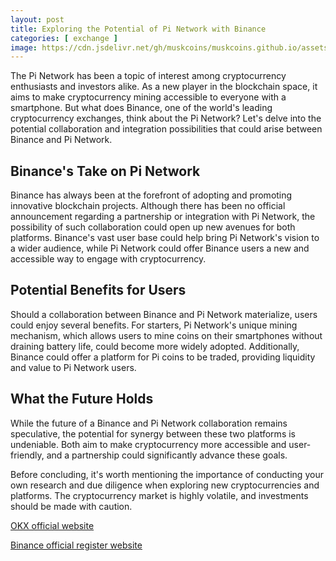 ```yaml
---
layout: post
title: Exploring the Potential of Pi Network with Binance
categories: [ exchange ]
image: https://cdn.jsdelivr.net/gh/muskcoins/muskcoins.github.io/assets/images/btc-intro.webp
---
```


The Pi Network has been a topic of interest among cryptocurrency enthusiasts and investors alike. As a new player in the blockchain space, it aims to make cryptocurrency mining accessible to everyone with a smartphone. But what does Binance, one of the world's leading cryptocurrency exchanges, think about the Pi Network? Let's delve into the potential collaboration and integration possibilities that could arise between Binance and Pi Network.

## Binance's Take on Pi Network

Binance has always been at the forefront of adopting and promoting innovative blockchain projects. Although there has been no official announcement regarding a partnership or integration with Pi Network, the possibility of such collaboration could open up new avenues for both platforms. Binance's vast user base could help bring Pi Network's vision to a wider audience, while Pi Network could offer Binance users a new and accessible way to engage with cryptocurrency.

## Potential Benefits for Users

Should a collaboration between Binance and Pi Network materialize, users could enjoy several benefits. For starters, Pi Network's unique mining mechanism, which allows users to mine coins on their smartphones without draining battery life, could become more widely adopted. Additionally, Binance could offer a platform for Pi coins to be traded, providing liquidity and value to Pi Network users.

## What the Future Holds

While the future of a Binance and Pi Network collaboration remains speculative, the potential for synergy between these two platforms is undeniable. Both aim to make cryptocurrency more accessible and user-friendly, and a partnership could significantly advance these goals.

Before concluding, it's worth mentioning the importance of conducting your own research and due diligence when exploring new cryptocurrencies and platforms. The cryptocurrency market is highly volatile, and investments should be made with caution.

[OKX official website](/302.html?target=https://www.okx.com/join/65103688)

[Binance official register website](/302.html?target=https://accounts.binance.com/register?ref=betrys)